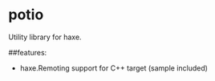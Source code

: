 potio
=====

Utility library for haxe.

##features:

- haxe.Remoting support for C++ target (sample included)
 

